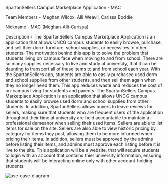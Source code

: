 SpartanSellers Campus Marketplace Application - MAC

Team Members - 
Meghan Wilcox, Alli Weavil, Carissa Boddie

Nickname - 
MAC (Meghan-Alli-Carissa)

Description - 
The SpartanSellers Campus Marketplace Application is an application that allows UNCG campus students to easily browse, purchase, and sell thier dorm furniture, school supplies, or necessites to other students. The motivation behind this app is to solve the problem that students living on campus face when moving to and from school. There are so many supplies necessary to live and study at university, that it can be daunting to transport all of these items to and from school each year. With the SpartanSellers app, students are able to easily purchasee used dorm and school supplies from other students, and then sell them again when they no longer need them. This app reduces waste and reduces the cost of on-campus living for students and parents. The SpartanSellers Campus Marketplace Application is an application that allows UNCG campus students to easily browse used dorm and school supplies from other students. In addition, SpartanSellers allows buyers to leave reviews for sellers, making sure that students who are frequent users of the application throughout their time at university are held accountable to maintain a professional demeanor when selling their used items. Sellers are able to list items for sale on the site. Sellers are also able to view historic pricing by category for items they post, allowing them to be more informed when pricing their items. In addition, sellers must be approved by the admins before listing their items, and admins must approve each listing before it is live to the site. This application will be a website, that will require students to login with an account that contains thier university information, ensuring that students will be interacting online only with other account-holding students. 

![use-case-diagram](https://github.com/meghanwilcox/Spartan-Sellers/assets/139730229/37aa73d5-a991-4695-ab38-553d8c927e00)


